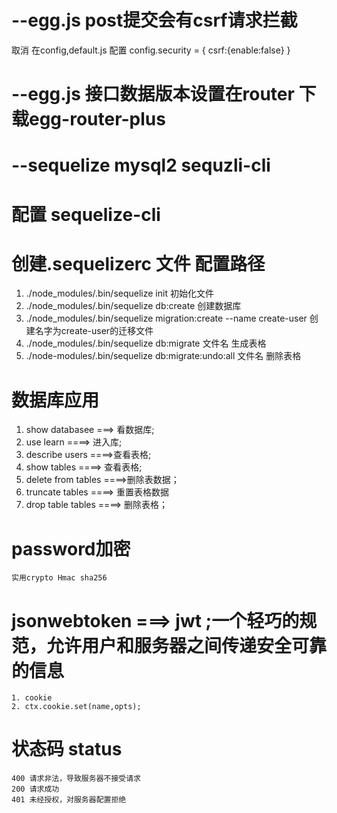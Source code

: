 # --egg.js post提交会有csrf请求拦截
  取消 在config,default.js 配置 config.security = { csrf:{enable:false} }
# --egg.js 接口数据版本设置在router 下载egg-router-plus 
# --sequelize mysql2 sequzli-cli
# 配置 sequelize-cli
# 创建.sequelizerc 文件 配置路径
  1. ./node_modules/.bin/sequelize init 初始化文件
  2. ./node_modules/.bin/sequelize db:create 创建数据库
  3. ./node_modules/.bin/sequelize migration:create --name create-user 创建名字为create-user的迁移文件
  4. ./node_modules/.bin/sequelize db:migrate 文件名 生成表格
  5. ./node-modules/.bin/sequelize db:migrate:undo:all 文件名 删除表格

# 数据库应用
   1. show databasee ===> 看数据库;
   2. use learn ====> 进入库;
   3. describe users ====>查看表格;
   4. show tables ====> 查看表格;
   5. delete from tables ====>删除表数据；
   6. truncate tables ====> 重置表格数据
   7. drop table tables ====> 删除表格；


# password加密
    实用crypto Hmac sha256

# jsonwebtoken ===> jwt ;一个轻巧的规范，允许用户和服务器之间传递安全可靠的信息
    1. cookie
    2. ctx.cookie.set(name,opts);
# 状态码 status 
    400 请求非法，导致服务器不接受请求
    200 请求成功
    401 未经授权，对服务器配置拒绝

